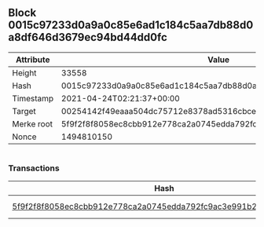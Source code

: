 ## Block 0015c97233d0a9a0c85e6ad1c184c5aa7db88d0a8df646d3679ec94bd44dd0fc

Attribute | Value
--- | ---
Height | 33558
Hash | 0015c97233d0a9a0c85e6ad1c184c5aa7db88d0a8df646d3679ec94bd44dd0fc
Timestamp | 2021-04-24T02:21:37+00:00
Target | 00254142f49eaaa504dc75712e8378ad5316cbcead634704b3734b6271167cc4
Merke root | 5f9f2f8f8058ec8cbb912e778ca2a0745edda792fc9ac3e991b215c8c4405e64
Nonce | 1494810150

```

```

### Transactions

Hash | Amount
--- | ---
[5f9f2f8f8058ec8cbb912e778ca2a0745edda792fc9ac3e991b215c8c4405e64](5f9f2f8f8058ec8cbb912e778ca2a0745edda792fc9ac3e991b215c8c4405e64.md) | 10.00000000 SKEPTI 
